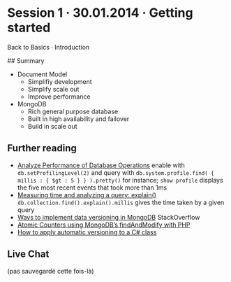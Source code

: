 # Session 1 · 30.01.2014 · Getting started

Back to Basics · Introduction

## Summary

* Document Model
  * Simplifiy development
  * Simplify scale out
  * Improve performance
* MongoDB
  * Rich general purpose database
  * Built in high availability and failover
  * Build in scale out

## Further reading

* [Analyze Performance of Database Operations](http://docs.mongodb.org/manual/tutorial/manage-the-database-profiler/) enable with `db.setProfilingLevel(2)` and query with `db.system.profile.find( { millis : { $gt : 5 } } ).pretty()` for instance; `show profile` displays the five most recent events that took more than 1ms
* [Measuring time and analyzing a query: explain()](http://docs.mongodb.org/manual/reference/method/cursor.explain/) `db.collection.find().explain().millis` gives the time taken by a given query
* [Ways to implement data versioning in MongoDB](http://stackoverflow.com/questions/4185105/ways-to-implement-data-versioning-in-mongodb) StackOverflow
* [Atomic Counters using MongoDB’s findAndModify with PHP](http://chemicaloliver.net/programming/atomic-counters-using-mongodbs-findandmodify-with-php/)
* [How to apply automatic versioning to a C# class](http://stackoverflow.com/questions/20351698/how-to-apply-automatic-versioning-to-a-c-sharp-class)

## Live Chat

(pas sauvegardé cette fois-là)